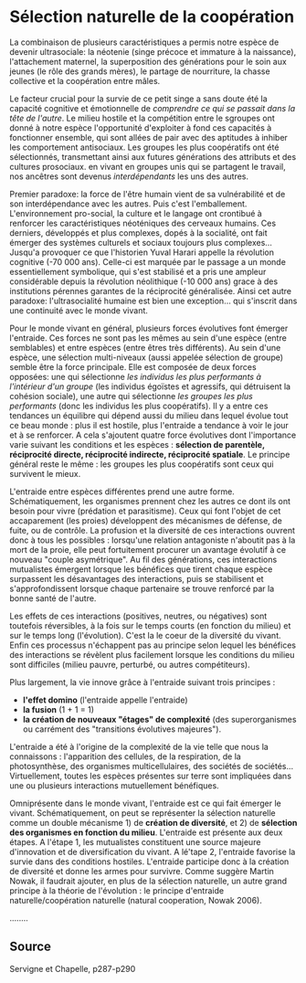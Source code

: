 # Sélection naturelle de la coopération

La combinaison de plusieurs caractéristiques a permis notre espèce de devenir ultrasociale: la néotenie (singe précoce et immature à la naissance), l'attachement maternel, la superposition des générations pour le soin aux jeunes (le rôle des grands mères), le partage de nourriture, la chasse collective et la coopération entre mâles.

Le facteur crucial pour la survie de ce petit singe a sans doute été la capacité cognitive et émotionnelle de *comprendre ce qui se passait dans la tête de l'autre*. Le milieu hostile et la compétition entre le sgroupes ont donné à notre espèce l'opportunité d'exploiter à fond ces capacités à fonctionner ensemble, qui sont allées de pair avec des aptitudes à inhiber les comportement antisociaux.
Les groupes les plus coopératifs ont été sélectionnés, transmettant ainsi aux futures générations des attributs et des cultures prosociaux. en vivant en groupes unis qui se partagent le travail, nos ancêtres sont devenus *interdépendants* les uns des autres.

Premier paradoxe: la force de l'être humain vient de sa vulnérabilité et de son interdépendance avec les autres. Puis c'est l'emballement. L'environnement pro-social, la culture et le langage ont crontibué à renforcer les caractéristiques néoténiques des cerveaux humains. Ces derniers, développés et plus complexes, dopés à la socialité, ont fait émerger des systèmes culturels et sociaux toujours plus complexes… Jusqu'a provoquer ce que l'historien Yuval Harari appelle la révolution cognitive (-70 000 ans). Celle-ci est marquée par le passage a un monde essentiellement symbolique, qui s'est stabilisé et a pris une ampleur considérable depuis la révolution néolithique (-10 000 ans) grace à des institutions pérennes garantes de la réciprocité généralisée. Ainsi cet autre paradoxe: l'ultrasocialité humaine est bien une exception… qui s'inscrit dans une continuité avec le monde vivant.

Pour le monde vivant en général, plusieurs forces évolutives font émerger l'entraide. Ces forces ne sont pas les mêmes au sein d'une espèce (entre semblables) et entre espèces (entre êtres très différents). Au sein d'une espèce, une sélection multi-niveaux (aussi appelée sélection de groupe) semble être la force principale. Elle est composée de deux forces opposées: une qui sélectionne *les individus les plus performants à l'intérieur d'un groupe* (les individus égoïstes et agressifs, qui détruisent la cohésion sociale), une autre qui sélectionne *les groupes les plus performants* (donc les individus les plus coopératifs).
Il y a entre ces tendances un équilibre qui dépend aussi du milieu dans lequel évolue tout ce beau monde : plus il est hostile, plus l'entraide a tendance à voir le jour et à se renforcer. A cela s'ajoutent quatre force évolutives dont l'importance varie suivant les conditions et les espèces : **sélection de parentèle, réciprocité directe, réciprocité indirecte, réciprocité spatiale**. Le principe général reste le même : les groupes les plus coopératifs sont ceux qui survivent le mieux.

L'entraide entre espèces différentes prend une autre forme. Schématiquement, les organismes prennent chez les autres ce dont ils ont besoin pour vivre (prédation et parasitisme). Ceux qui font l'objet de cet accaparement (les proies) développent des mécanismes de défense, de fuite, ou de contrôle. La profusion et la diversité de ces interactions ouvrent donc à tous les possibles :  lorsqu'une relation antagoniste n'aboutit pas à la mort de la proie, elle peut fortuitement procurer un avantage évolutif à ce nouveau "couple asymétrique". Au fil des générations, ces interactions mutualistes émergent lorsque les bénéfices que tirent chaque espèce surpassent les désavantages des interactions, puis se stabilisent et s'approfondissent lorsque chaque partenaire se trouve renforcé par la bonne santé de l'autre.

Les effets de ces interactions (positives, neutres, ou négatives) sont toutefois réversibles, à la fois sur le temps courts (en fonction du milieu) et sur le temps long (l'évolution). C'est la le coeur de la diversité du vivant. Enfin ces processus n'échappent pas au principe selon lequel les bénéfices des interactions se révèlent plus facilement lorsque les conditions du milieu sont difficiles (milieu pauvre, perturbé, ou autres compétiteurs).

Plus largement, la vie innove grâce à l'entraide suivant trois principes : 
- **l'effet domino** (l'entraide appelle l'entraide)
- **la fusion** (1 + 1 = 1)
- **la création de nouveaux "étages" de complexité** (des superorganismes ou carrément des "transitions évolutives majeures"). 

L'entraide a été à l'origine de la complexité de la vie telle que nous la connaissons : l'apparition des cellules, de la respiration, de la photosynthèse, des organismes multicellulaires, des sociétés de sociétés… Virtuellement, toutes les espèces présentes sur terre sont impliquées dans une ou plusieurs interactions mutuellement bénéfiques.

Omniprésente dans le monde vivant, l'entraide est ce qui fait émerger le vivant. Schématiquement, on peut se représenter la sélection naturelle comme un double mécanisme 1) de **création de diversité**, et 2) de **sélection des organismes en fonction du milieu**. 
L'entraide est présente aux deux étapes.
A l'étape 1, les mutualistes constituent une source majeure d'innovation et de diversification du vivant.
A lé'tape 2, l'entraide favorise la survie dans des conditions hostiles. L'entraide participe donc à la création de diversité et donne les armes pour survivre.
Comme suggère Martin Nowak, il faudrait ajouter, en plus de la sélection naturelle, un autre grand principe à la théorie de l'évolution :  le principe d'entraide naturelle/coopération naturelle (natural cooperation, Nowak 2006).

........

## Source
Servigne et Chapelle, p287-p290
